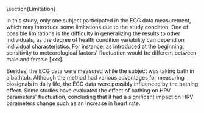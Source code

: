 \section{Limitation}

In this study, only one subject participated in the ECG data measurement, which may introduce some limitations due to the study condition. One of possible limitations is the difficulty in generalizing the results to other individuals, as the degree of health condition variability can depend on individual characteristics. For instance, as introduced at the beginning, sensitivity to meteorological factors' fluctuation would be different between male and female [xxx].

Besides, the ECG data were measured while the subject was taking bath in a bathtub. Although the method had various advantages for measuring biosignals in daily life, the ECG data were possibly influenced by the bathing effect. Some studies have evaluated the effect of bathing on HRV parameters' fluctuation, concluding that it had a significant impact on HRV parameters change such as an increase in heart rate.
